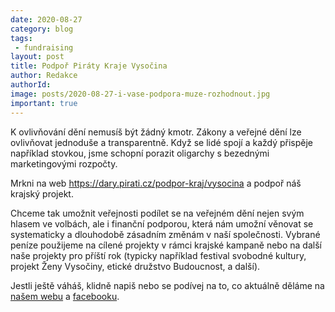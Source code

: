 ```yaml
---
date: 2020-08-27
category: blog
tags:
 - fundraising
layout: post
title: Podpoř Piráty Kraje Vysočina
author: Redakce
authorId:  
image: posts/2020-08-27-i-vase-podpora-muze-rozhodnout.jpg
important: true
---
```


K ovlivňování dění nemusíš být žádný kmotr. Zákony a veřejné dění lze ovlivňovat jednoduše a transparentně. Když se lidé spojí a každý přispěje například stovkou, jsme schopní porazit oligarchy s bezednými marketingovými rozpočty. 

Mrkni na web <https://dary.pirati.cz/podpor-kraj/vysocina> a podpoř náš krajský projekt.

Chceme tak umožnit veřejnosti podílet se na veřejném dění nejen svým hlasem ve volbách, ale i finanční podporou, která nám umožní věnovat se systematicky a dlouhodobě zásadním změnám v naší společnosti. Vybrané peníze použijeme na cílené projekty v rámci krajské kampaně nebo na další naše projekty pro příští rok (typicky například festival svobodné kultury, projekt Ženy Vysočiny, etické družstvo Budoucnost, a další). 

Jestli ještě váháš, klidně napiš nebo se podívej na to, co aktuálně děláme na [našem webu](https://vysocina.pirati.cz) a [facebooku](https://www.facebook.com/pirati.vysocina). 
